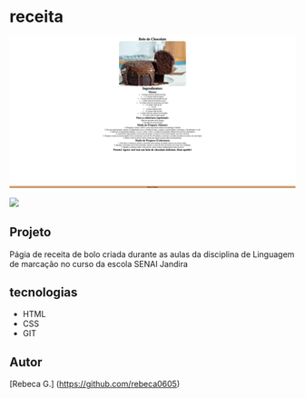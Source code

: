 # receita

![](./img/preview.png)

![](preview.png)

## Projeto 

Págia de receita de bolo criada durante as aulas da disciplina de Linguagem de marcação no curso da escola SENAI Jandira

## tecnologias
* HTML
* CSS 
* GIT

## Autor 
[Rebeca G.] (https://github.com/rebeca0605)
